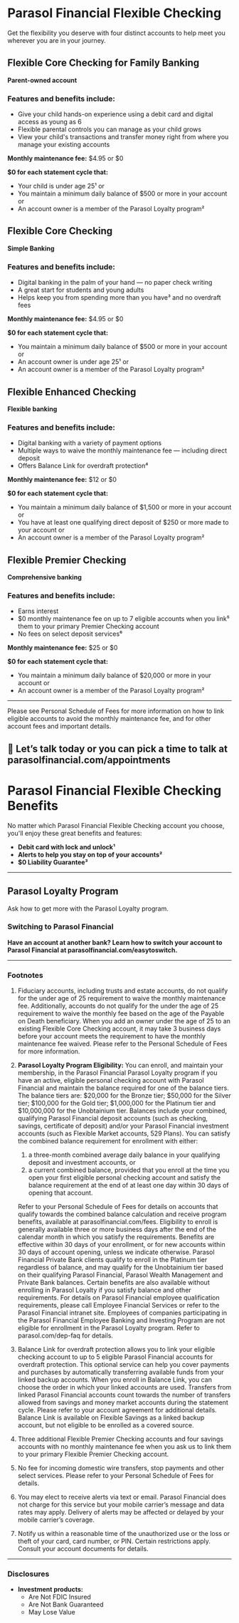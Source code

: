 # Parasol Financial Flexible Checking

Get the flexibility you deserve with four distinct accounts to help meet you wherever you are in your journey.

## Flexible Core Checking for Family Banking

**Parent-owned account**

### Features and benefits include:
- Give your child hands-on experience using a debit card and digital access as young as 6
- Flexible parental controls you can manage as your child grows
- View your child's transactions and transfer money right from where you manage your existing accounts

**Monthly maintenance fee:**
$4.95 or $0

**$0 for each statement cycle that:**
- Your child is under age 25¹ or
- You maintain a minimum daily balance of $500 or more in your account or
- An account owner is a member of the Parasol Loyalty program²

## Flexible Core Checking

**Simple Banking**

### Features and benefits include:
- Digital banking in the palm of your hand — no paper check writing
- A great start for students and young adults
- Helps keep you from spending more than you have³ and no overdraft fees

**Monthly maintenance fee:**
$4.95 or $0

**$0 for each statement cycle that:**
- You maintain a minimum daily balance of $500 or more in your account or
- An account owner is under age 25¹ or
- An account owner is a member of the Parasol Loyalty program²

## Flexible Enhanced Checking

**Flexible banking**

### Features and benefits include:
- Digital banking with a variety of payment options
- Multiple ways to waive the monthly maintenance fee — including direct deposit
- Offers Balance Link for overdraft protection⁴

**Monthly maintenance fee:**
$12 or $0

**$0 for each statement cycle that:**
- You maintain a minimum daily balance of $1,500 or more in your account or
- You have at least one qualifying direct deposit of $250 or more made to your account or
- An account owner is a member of the Parasol Loyalty program²

## Flexible Premier Checking

**Comprehensive banking**

### Features and benefits include:
- Earns interest
- $0 monthly maintenance fee on up to 7 eligible accounts when you link⁵ them to your primary Premier Checking account
- No fees on select deposit services⁶

**Monthly maintenance fee:**
$25 or $0

**$0 for each statement cycle that:**
- You maintain a minimum daily balance of $20,000 or more in your account or
- An account owner is a member of the Parasol Loyalty program²

----

Please see Personal Schedule of Fees for more information on how to link eligible accounts to avoid the monthly maintenance fee, and for other account fees and important details.

📅 Let’s talk today or you can pick a time to talk at parasolfinancial.com/appointments
---
# Parasol Financial Flexible Checking Benefits

No matter which Parasol Financial Flexible Checking account you choose, you'll enjoy these great benefits and features:

- **Debit card with lock and unlock¹**
- **Alerts to help you stay on top of your accounts²**
- **$0 Liability Guarantee³**

----

## Parasol Loyalty Program

Ask how to get more with the Parasol Loyalty program.

### Switching to Parasol Financial

**Have an account at another bank? Learn how to switch your account to Parasol Financial at parasolfinancial.com/easytoswitch.**

----

### Footnotes

1. Fiduciary accounts, including trusts and estate accounts, do not qualify for the under age of 25 requirement to waive the monthly maintenance fee. Additionally, accounts do not qualify for the under the age of 25 requirement to waive the monthly fee based on the age of the Payable on Death beneficiary. When you add an owner under the age of 25 to an existing Flexible Core Checking account, it may take 3 business days before your account meets the requirement to have the monthly maintenance fee waived. Please refer to the Personal Schedule of Fees for more information.

2. **Parasol Loyalty Program Eligibility:** You can enroll, and maintain your membership, in the Parasol Financial Parasol Loyalty program if you have an active, eligible personal checking account with Parasol Financial and maintain the balance required for one of the balance tiers. The balance tiers are: $20,000 for the Bronze tier; $50,000 for the Silver tier; $100,000 for the Gold tier; $1,000,000 for the Platinum tier and $10,000,000 for the Unobtainium tier. Balances include your combined, qualifying Parasol Financial deposit accounts (such as checking, savings, certificate of deposit) and/or your Parasol Financial investment accounts (such as Flexible Market accounts, 529 Plans). You can satisfy the combined balance requirement for enrollment with either:
   1. a three-month combined average daily balance in your qualifying deposit and investment accounts, or
   2. a current combined balance, provided that you enroll at the time you open your first eligible personal checking account and satisfy the balance requirement at the end of at least one day within 30 days of opening that account.

   Refer to your Personal Schedule of Fees for details on accounts that qualify towards the combined balance calculation and receive program benefits, available at parasolfinancial.com/fees. Eligibility to enroll is generally available three or more business days after the end of the calendar month in which you satisfy the requirements. Benefits are effective within 30 days of your enrollment, or for new accounts within 30 days of account opening, unless we indicate otherwise. Parasol Financial Private Bank clients qualify to enroll in the Platinum tier regardless of balance, and may qualify for the Unobtainium tier based on their qualifying Parasol Financial, Parasol Wealth Management and Private Bank balances. Certain benefits are also available without enrolling in Parasol Loyalty if you satisfy balance and other requirements. For details on Parasol Financial employee qualification requirements, please call Employee Financial Services or refer to the Parasol Financial intranet site. Employees of companies participating in the Parasol Financial Employee Banking and Investing Program are not eligible for enrollment in the Parasol Loyalty program. Refer to parasol.com/dep-faq for details.

3. Balance Link for overdraft protection allows you to link your eligible checking account to up to 5 eligible Parasol Financial accounts for overdraft protection. This optional service can help you cover payments and purchases by automatically transferring available funds from your linked backup accounts. When you enroll in Balance Link, you can choose the order in which your linked accounts are used. Transfers from linked Parasol Financial accounts count towards the number of transfers allowed from savings and money market accounts during the statement cycle. Please refer to your account agreement for additional details. Balance Link is available on Flexible Savings as a linked backup account, but not eligible to be enrolled as a covered source.

4. Three additional Flexible Premier Checking accounts and four savings accounts with no monthly maintenance fee when you ask us to link them to your primary Flexible Premier Checking account.

5. No fee for incoming domestic wire transfers, stop payments and other select services. Please refer to your Personal Schedule of Fees for details.

6. You may elect to receive alerts via text or email. Parasol Financial does not charge for this service but your mobile carrier’s message and data rates may apply. Delivery of alerts may be affected or delayed by your mobile carrier’s coverage.

7. Notify us within a reasonable time of the unauthorized use or the loss or theft of your card, card number, or PIN. Certain restrictions apply. Consult your account documents for details.

----

### Disclosures

- **Investment products:**
  - Are Not FDIC Insured
  - Are Not Bank Guaranteed
  - May Lose Value
